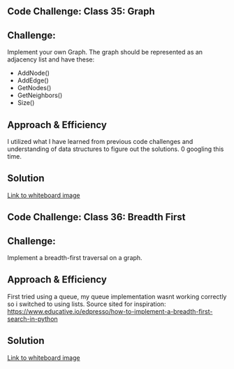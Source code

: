 ## Code Challenge: Class 35: Graph 

## Challenge:
Implement your own Graph. The graph should be represented as an adjacency list and have these:
- AddNode()
- AddEdge()
- GetNodes()
- GetNeighbors()
- Size()

## Approach & Efficiency
<!-- What approach did you take? Why? What is the Big O space/time for this approach? -->
I utilized what I have learned from previous code challenges and understanding of data structures to figure out the solutions. 0 googling this time.

## Solution
<!-- Embedded whiteboard image -->
[Link to whiteboard image](../assets/codechallenge35.PNG)

## Code Challenge: Class 36: Breadth First 

## Challenge:
Implement a breadth-first traversal on a graph.

## Approach & Efficiency
<!-- What approach did you take? Why? What is the Big O space/time for this approach? -->
First tried using a queue, my queue implementation wasnt working correctly so i switched to using lists.
Source sited for inspiration: https://www.educative.io/edpresso/how-to-implement-a-breadth-first-search-in-python

## Solution
<!-- Embedded whiteboard image -->
[Link to whiteboard image](../assets/codechallenge36.PNG)

